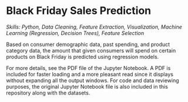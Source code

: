 # Black Friday Sales Prediction
*Skills: Python, Data Cleaning, Feature Extraction, Visualization, Machine Learning (Regression, Decision Trees), Feature Selection*

Based on consumer demographic data, past spending, and product category data, the amount that given consumers will spend on certain products on Black Friday is predicted using regression models.

For more details, see the PDF file of the Jupyter Notebook. A PDF is included for faster loading and a more pleasant read since it displays without expanding all the output windows. For code and data reviewing purposes, the original Jupyter Notebook file is also included in this repository along with the datasets.
